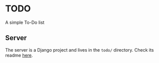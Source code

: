 # TODO

A simple To-Do list

## Server

The server is a Django project and lives in the `todo/` directory. Check its
readme [here](./todo/README.md).
